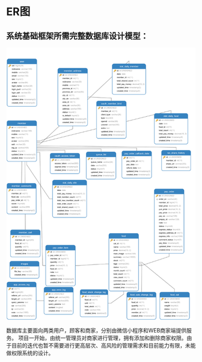 ER图
====

系统基础框架所需完整数据库设计模型：
------
![图片](pictures/DatabaseModel.png)

数据库主要面向两类用户，顾客和商家，分别由微信小程序和WEB商家端提供服务。
项目一开始，由统一管理员对商家进行管理，拥有添加和删除商家权限。由于目前的迭代也暂不需要进行更高层次、高风险的管理需求和目前能力有限，未能做权限系统的设计。

